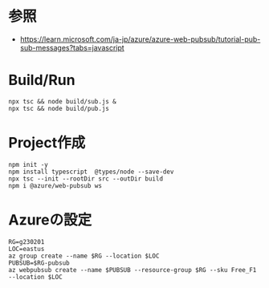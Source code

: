 # 参照

- https://learn.microsoft.com/ja-jp/azure/azure-web-pubsub/tutorial-pub-sub-messages?tabs=javascript

# Build/Run
```
npx tsc && node build/sub.js &
npx tsc && node build/pub.js 
```

# Project作成
```
npm init -y
npm install typescript  @types/node --save-dev
npx tsc --init --rootDir src --outDir build 
npm i @azure/web-pubsub ws
```

# Azureの設定
```
RG=g230201
LOC=eastus
az group create --name $RG --location $LOC
PUBSUB=$RG-pubsub
az webpubsub create --name $PUBSUB --resource-group $RG --sku Free_F1 --location $LOC
```
